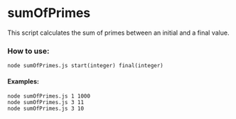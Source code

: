 # sumOfPrimes

This script calculates the sum of primes between an initial and a final value.

<h3>How to use:</h3>

```
node sumOfPrimes.js start(integer) final(integer)
```

<h4>Examples:</h4>

```
node sumOfPrimes.js 1 1000
node sumOfPrimes.js 3 11
node sumOfPrimes.js 3 10
```
